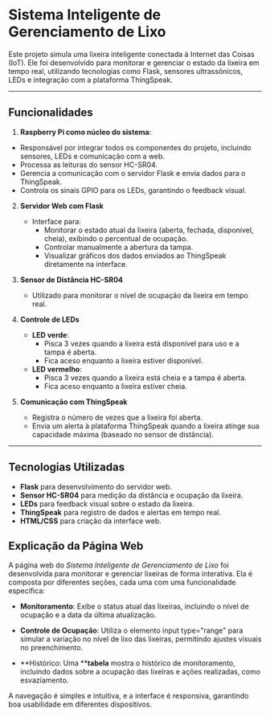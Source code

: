 # Sistema Inteligente de Gerenciamento de Lixo

Este projeto simula uma lixeira inteligente conectada à Internet das Coisas (IoT). Ele foi desenvolvido para monitorar e gerenciar o estado da lixeira em tempo real, utilizando tecnologias como Flask, sensores ultrassônicos, LEDs e integração com a plataforma ThingSpeak.

---

##  Funcionalidades


1. **Raspberry Pi como núcleo do sistema**:
  - Responsável por integrar todos os componentes do projeto, incluindo sensores, LEDs e comunicação com a web.
  - Processa as leituras do sensor HC-SR04.
  - Gerencia a comunicação com o servidor Flask e envia dados para o ThingSpeak.
  - Controla os sinais GPIO para os LEDs, garantindo o feedback visual.

2. **Servidor Web com Flask**
   - Interface para:
     - Monitorar o estado atual da lixeira (aberta, fechada, disponível, cheia), exibindo o percentual de ocupação.
     - Controlar manualmente a abertura da tampa.
     - Visualizar gráficos dos dados enviados ao ThingSpeak diretamente na interface.

3. **Sensor de Distância HC-SR04**
   - Utilizado para monitorar o nível de ocupação da lixeira em tempo real.

4. **Controle de LEDs**
   - **LED verde**:
     - Pisca 3 vezes quando a lixeira está disponível para uso e a tampa é aberta.
     - Fica aceso enquanto a lixeira estiver disponível.
   - **LED vermelho**:
     - Pisca 3 vezes quando a lixeira está cheia e a tampa é aberta.
     - Fica aceso enquanto a lixeira estiver cheia.

5. **Comunicação com ThingSpeak**
   - Registra o número de vezes que a lixeira foi aberta.
   - Envia um alerta à plataforma ThingSpeak quando a lixeira atinge sua capacidade máxima (baseado no sensor de distância).

---

##  Tecnologias Utilizadas

- **Flask** para desenvolvimento do servidor web.
- **Sensor HC-SR04** para medição da distância e ocupação da lixeira.
- **LEDs** para feedback visual sobre o estado da lixeira.
- **ThingSpeak** para registro de dados e alertas em tempo real.
- **HTML/CSS** para criação da interface web.

## Explicação da Página Web

A página web do *Sistema Inteligente de Gerenciamento de Lixo* foi desenvolvida para monitorar e gerenciar lixeiras de forma interativa. Ela é composta por diferentes seções, cada uma com uma funcionalidade específica:

- **Monitoramento**: Exibe o status atual das lixeiras, incluindo o nível de ocupação e a data da última atualização.
  
- **Controle de Ocupação**: Utiliza o elemento input type="range" para simular a variação no nível de lixo das lixeiras, permitindo ajustes visuais no preenchimento.

- **Histórico: Uma ****tabela** mostra o histórico de monitoramento, incluindo dados sobre a ocupação das lixeiras e ações realizadas, como esvaziamento.

A navegação é simples e intuitiva, e a interface é responsiva, garantindo boa usabilidade em diferentes dispositivos.